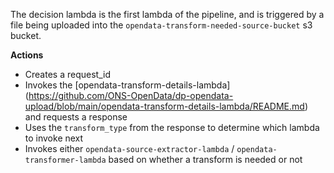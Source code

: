The decision lambda is the first lambda of the pipeline, and is triggered by a file being uploaded into the
`opendata-transform-needed-source-bucket` s3 bucket.

**Actions**
- Creates a request_id
- Invokes the [opendata-transform-details-lambda] (https://github.com/ONS-OpenData/dp-opendata-upload/blob/main/opendata-transform-details-lambda/README.md) and requests a response
- Uses the `transform_type` from the response to determine which lambda to invoke next
- Invokes either `opendata-source-extractor-lambda` / `opendata-transformer-lambda` based on whether a transform is needed or not 
